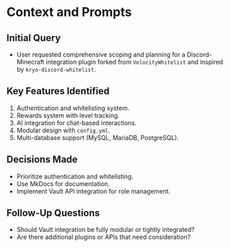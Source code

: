 # Context and Prompts

## Initial Query
- User requested comprehensive scoping and planning for a Discord-Minecraft integration plugin forked from `VelocityWhitelist` and inspired by `kryo-discord-whitelist`.

## Key Features Identified
1. Authentication and whitelisting system.
2. Rewards system with level tracking.
3. AI integration for chat-based interactions.
4. Modular design with `config.yml`.
5. Multi-database support (MySQL, MariaDB, PostgreSQL).

## Decisions Made
- Prioritize authentication and whitelisting.
- Use MkDocs for documentation.
- Implement Vault API integration for role management.

## Follow-Up Questions
- Should Vault integration be fully modular or tightly integrated?
- Are there additional plugins or APIs that need consideration?